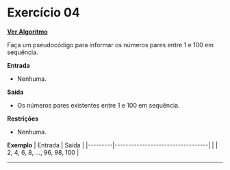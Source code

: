# Exercício 04
[**Ver Algoritmo**](Algoritmo04.md)

Faça um pseudocódigo para informar os números pares entre 1 e 100 em
sequência.

**Entrada**

- Nenhuma.

**Saída**

- Os números pares existentes entre 1 e 100 em sequência.

**Restrições**

- Nenhuma.

**Exemplo**
| Entrada | Saída                            |
|---------|----------------------------------|
|         | 2, 4, 6, 8, ..., 96, 98, 100     |

---
